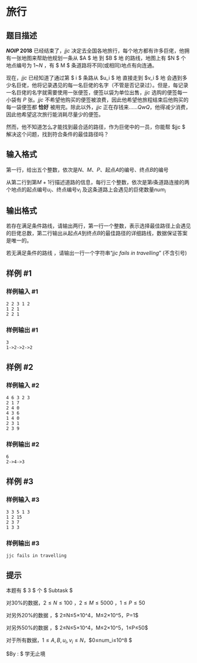 # 旅行

## 题目描述

**$NOIP$ $2018$** 已经结束了，$jjc$ 决定去全国各地旅行，每个地方都有许多巨佬，他拥有一张地图来帮助他规划一条从 $A $ 地 到 $B $ 地 的路线，地图上有 $N $ 个地点编号为 $1$~$N$ ，有 $ M $ 条道路将不同(或相同)地点有向连通。

现在，$jjc$ 已经知道了通过第 $ i $ 条路从 $u_i $ 地 直接走到 $v_i $ 地 会遇到多少名巨佬，他将记录遇见的每一名巨佬的名字（不管是否记录过）。但是，每记录一名巨佬的名字就需要使用一张便签，便签以袋为单位出售，$jjc$ 选购的便签每一小袋有 $P$ 张。$jjc$ 不希望他购买的便签被浪费，因此他希望他旅程结束后他购买的每一袋便签都 **恰好** 被用完。除此以外，$jjc$ 正在存钱来$......QwQ$，他得减少消费，因此他希望这次旅行能消耗尽量少的便签。

然而，他不知道怎么才能找到最合适的路径，作为巨佬中的一员，你能帮 $jjc $ 解决这个问题，找到符合条件的最佳路径吗？


## 输入格式

第一行，给出五个整数，依次是$N$、$M$、$P$、起点$A$的编号、终点$B$的编号 

从第二行到第$M+1$行描述道路的信息，每行三个整数，依次是第$i$条道路连接的两个地点的起点编号$u_i$、终点编号$v_i$ 及这条道路上会遇见的巨佬数量$num_i$

## 输出格式

若存在满足条件路线，请输出两行，第一行一个整数，表示选择最佳路径上会遇见的巨佬总数，第二行输出从起点$A$到终点$B$的最佳路径的详细路线，数据保证答案是唯一的。

若无满足条件的路线 ，请输出一行一个字符串“$jjc$ $fails$ $in$ $travelling$” $($不含引号$)$

## 样例 #1

### 样例输入 #1
```
2 2 3 1 2
1 2 1
2 2 1
```

### 样例输出 #1

```
3
1->2->2->2
```

## 样例 #2

### 样例输入 #2
```
4 6 3 2 3
2 1 7
2 4 0
4 3 6
1 4 0 
2 3 1
2 3 9
```

### 样例输出 #2

```
6
2->4->3
```

## 样例 #3

### 样例输入 #3
```
3 3 5 1 3
1 2 15
2 3 7
1 3 3
```

### 样例输出 #3

```
jjc fails in travelling
```

## 提示

本题有 $ 3 $ 个 $ Subtask $

对$30$%的数据，$2≤N≤100$ ，$2≤M≤5000$ ，$1≤P≤50$

对另外$20$%的数据 ，$ 2≤N≤5×10^4$，$M≤2×10^5$，$P=1$

对另外$50$%的数据 ，$ 2≤N≤5×10^4$，$M≤2×10^5$，$1≤P≤50$ 

对于所有数据，$1≤A,B,u_i,v_i≤N$，$0≤num_i≤10^8 $  

$By : $ 学无止境
